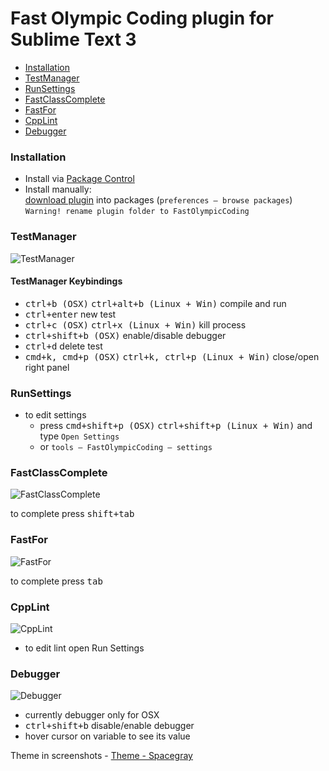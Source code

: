 Fast Olympic Coding plugin for Sublime Text 3
================
 * [Installation](#installation)
 * [TestManager](#testmanager)
 * [RunSettings](#runsettings)
 * [FastClassComplete](#fastclasscomplete)
 * [FastFor](#fastfor)
 * [CppLint](#cpplint)
 * [Debugger](#debugger)
 
### Installation
 * Install via [Package Control](https://packagecontrol.io/packages/CppFastOlympicCoding)
 * Install manually:<br>
       [download plugin](https://github.com/Jatana/FastOlympicCoding/archive/master.zip) into packages (`preferences — browse packages`)<br>
       `Warning! rename plugin folder to FastOlympicCoding`

### TestManager
 ![TestManager](https://github.com/Jatana/FastOlympicCoding/blob/master/ScreenShots/TestManager.gif)
#### TestManager Keybindings
 * <kbd>ctrl+b (OSX)</kbd> <kbd>ctrl+alt+b (Linux + Win)</kbd> compile and run
 * <kbd>ctrl+enter</kbd> new test
 * <kbd>ctrl+c (OSX)</kbd>  <kbd>ctrl+x (Linux + Win)</kbd> kill process
 * <kbd>ctrl+shift+b (OSX)</kbd> enable/disable debugger
 * <kbd>ctrl+d</kbd> delete test
 * <kbd>cmd+k, cmd+p (OSX)</kbd> <kbd>ctrl+k, ctrl+p (Linux + Win)</kbd> close/open right panel


### RunSettings
 * to edit settings
   * press <kbd>cmd+shift+p (OSX)</kbd> <kbd>ctrl+shift+p (Linux + Win)</kbd> and type `Open Settings`
   * or `tools — FastOlympicCoding — settings`


### FastClassComplete
 ![FastClassComplete](https://github.com/Jatana/FastOlympicCoding/blob/master/ScreenShots/FastPregen.gif)

to complete press <kbd>shift+tab</kbd>
 
 
### FastFor
 ![FastFor](https://github.com/Jatana/FastOlympicCoding/blob/master/ScreenShots/FastFor.gif)

to complete press <kbd>tab</kbd>

### CppLint
 ![CppLint](https://github.com/Jatana/FastOlympicCoding/blob/master/ScreenShots/CppLint.png)
 
 * to edit lint open Run Settings
 
### Debugger
 ![Debugger](https://github.com/Jatana/FastOlympicCoding/blob/master/ScreenShots/Debugger.png)

 * currently debugger only for OSX
 * <kbd>ctrl+shift+b</kbd> disable/enable debugger
 * hover cursor on variable to see its value


Theme in screenshots - [Theme - Spacegray](https://packagecontrol.io/packages/Theme%20-%20Spacegray)
